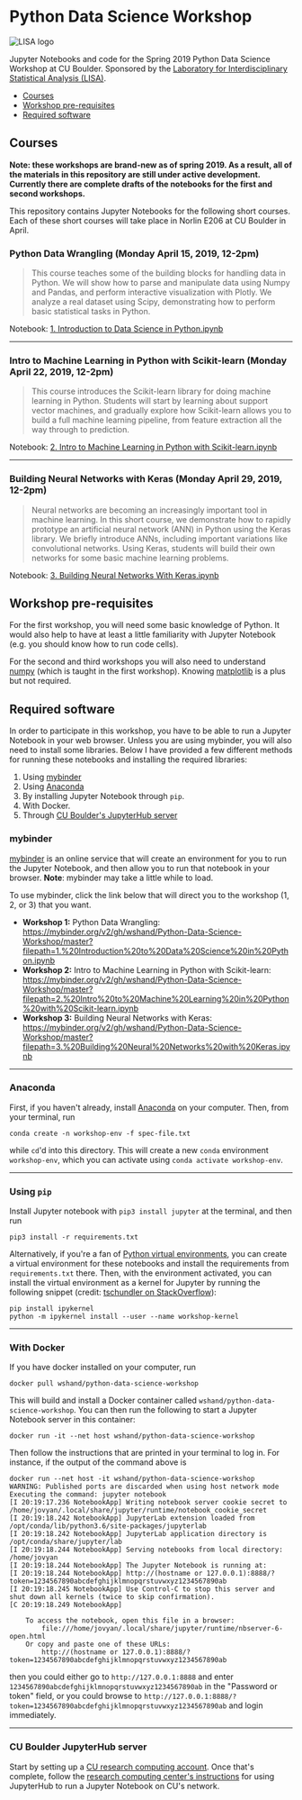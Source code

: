# Python Data Science Workshop
![LISA logo](https://raw.githubusercontent.com/wshand/Python-Data-Science-Workshop/master/assets/LISA_logo_medium.jpg)

Jupyter Notebooks and code for the Spring 2019 Python Data Science Workshop at CU Boulder. Sponsored by the [Laboratory for Interdisciplinary Statistical Analysis (LISA)](https://www.colorado.edu/lab/lisa/).

* [Courses](#courses)
* [Workshop pre-requisites](#prereqs)
* [Required software](#required-software)


## Courses <a id="courses"></a>
**Note: these workshops are brand-new as of spring 2019. As a result, all of the materials in this repository are still under active development. Currently there are complete drafts of the notebooks for the first and second workshops.**

This repository contains Jupyter Notebooks for the following short courses. Each of these short courses will take place in Norlin E206 at CU Boulder in April.

### Python Data Wrangling (Monday April 15, 2019, 12-2pm)
> This course teaches some of the building blocks for handling data in Python. We will show how to parse and manipulate data using Numpy and Pandas, and perform interactive visualization with Plotly. We analyze a real dataset using Scipy, demonstrating how to perform basic statistical tasks in Python.

Notebook: [1. Introduction to Data Science in Python.ipynb](https://github.com/wshand/Python-Data-Science-Workshop/blob/master/1.%20Introduction%20to%20Data%20Science%20in%20Python.ipynb)

-----------------------------------------------------
### Intro to Machine Learning in Python with Scikit-learn (Monday April 22, 2019, 12-2pm)
> This course introduces the Scikit-learn library for doing machine learning in Python. Students will start by learning about support vector machines, and gradually explore how Scikit-learn allows you to build a full machine learning pipeline, from feature extraction all the way through to prediction.

Notebook: [2. Intro to Machine Learning in Python with Scikit-learn.ipynb](https://github.com/wshand/Python-Data-Science-Workshop/blob/master/2.%20Intro%20to%20Machine%20Learning%20in%20Python%20with%20Scikit-learn.ipynb)

-----------------------------------------------------
### Building Neural Networks with Keras (Monday April 29, 2019, 12-2pm)
> Neural networks are becoming an increasingly important tool in machine learning. In this short course, we demonstrate how to rapidly prototype an artificial neural network (ANN) in Python using the Keras library. We briefly introduce ANNs, including important variations like convolutional networks. Using Keras, students will build their own networks for some basic machine learning problems.

Notebook: [3. Building Neural Networks With Keras.ipynb](https://github.com/wshand/Python-Data-Science-Workshop/blob/master/3.%20Building%20Neural%20Networks%20with%20Keras.ipynb)

## Workshop pre-requisites <a id="prereqs"></a>
For the first workshop, you will need some basic knowledge of Python. It would also help to have at least a little familiarity with Jupyter Notebook (e.g. you should know how to run code cells).

For the second and third workshops you will also need to understand [numpy](https://docs.scipy.org/doc/numpy/reference/) (which is taught in the first workshop). Knowing [matplotlib](https://matplotlib.org/) is a plus but not required.

## Required software <a id="required-software"></a>
In order to participate in this workshop, you have to be able to run a Jupyter Notebook in your web browser. Unless you are using mybinder, you will also need to install some libraries. Below I have provided a few different methods for running these notebooks and installing the required libraries:

1. Using [mybinder](https://mybinder.org)
2. Using [Anaconda](https://www.anaconda.com/)
3. By installing Jupyter Notebook through `pip`.
4. With Docker.
5. Through [CU Boulder's JupyterHub server](https://curc.readthedocs.io/en/latest/gateways/jupyterhub.html)

### mybinder
[mybinder](https://mybinder.org) is an online service that will create an environment for you to run the Jupyter Notebook, and then allow you to run that notebook in your browser. **Note**: mybinder may take a little while to load.

To use mybinder, click the link below that will direct you to the workshop (1, 2, or 3) that you want.

* **Workshop 1:** Python Data Wrangling: https://mybinder.org/v2/gh/wshand/Python-Data-Science-Workshop/master?filepath=1.%20Introduction%20to%20Data%20Science%20in%20Python.ipynb
* **Workshop 2:** Intro to Machine Learning in Python with Scikit-learn: https://mybinder.org/v2/gh/wshand/Python-Data-Science-Workshop/master?filepath=2.%20Intro%20to%20Machine%20Learning%20in%20Python%20with%20Scikit-learn.ipynb
* **Workshop 3:** Building Neural Networks with Keras: https://mybinder.org/v2/gh/wshand/Python-Data-Science-Workshop/master?filepath=3.%20Building%20Neural%20Networks%20with%20Keras.ipynb

-----------------------------------------------------
### Anaconda
First, if you haven't already, install [Anaconda](https://www.anaconda.com/) on your computer. Then, from your terminal, run

```
conda create -n workshop-env -f spec-file.txt
```

while `cd`'d into this directory. This will create a new `conda` environment `workshop-env`, which you can activate using `conda activate workshop-env`.

-----------------------------------------------------
### Using `pip`
Install Jupyter notebook with `pip3 install jupyter` at the terminal, and then run

```
pip3 install -r requirements.txt
```

Alternatively, if you're a fan of [Python virtual environments](https://docs.python.org/3/tutorial/venv.html), you can create a virtual environment for these notebooks and install the requirements from `requirements.txt` there. Then, with the environment activated, you can install the virtual environment as a kernel for Jupyter by running the following snippet (credit: [tschundler on StackOverflow](https://stackoverflow.com/a/37891993)):

```
pip install ipykernel
python -m ipykernel install --user --name workshop-kernel
```


-----------------------------------------------------
### With Docker
If you have docker installed on your computer, run

```
docker pull wshand/python-data-science-workshop
```

This will build and install a Docker container called `wshand/python-data-science-workshop`. You can then run the following to start a Jupyter Notebook server in this container:

```
docker run -it --net host wshand/python-data-science-workshop
```

Then follow the instructions that are printed in your terminal to log in. For instance, if the output of the command above is

```
docker run --net host -it wshand/python-data-science-workshop
WARNING: Published ports are discarded when using host network mode
Executing the command: jupyter notebook
[I 20:19:17.236 NotebookApp] Writing notebook server cookie secret to /home/jovyan/.local/share/jupyter/runtime/notebook_cookie_secret
[I 20:19:18.242 NotebookApp] JupyterLab extension loaded from /opt/conda/lib/python3.6/site-packages/jupyterlab
[I 20:19:18.242 NotebookApp] JupyterLab application directory is /opt/conda/share/jupyter/lab
[I 20:19:18.244 NotebookApp] Serving notebooks from local directory: /home/jovyan
[I 20:19:18.244 NotebookApp] The Jupyter Notebook is running at:
[I 20:19:18.244 NotebookApp] http://(hostname or 127.0.0.1):8888/?token=1234567890abcdefghijklmnopqrstuvwxyz1234567890ab
[I 20:19:18.245 NotebookApp] Use Control-C to stop this server and shut down all kernels (twice to skip confirmation).
[C 20:19:18.249 NotebookApp]

    To access the notebook, open this file in a browser:
        file:///home/jovyan/.local/share/jupyter/runtime/nbserver-6-open.html
    Or copy and paste one of these URLs:
        http://(hostname or 127.0.0.1):8888/?token=1234567890abcdefghijklmnopqrstuvwxyz1234567890ab
```

then you could either go to `http://127.0.0.1:8888` and enter `1234567890abcdefghijklmnopqrstuvwxyz1234567890ab` in the "Password or token" field, or you could browse to `http://127.0.0.1:8888/?token=1234567890abcdefghijklmnopqrstuvwxyz1234567890ab` and login immediately.

-----------------------------------------------------
### CU Boulder JupyterHub server
Start by setting up a [CU research computing account](https://rcamp.rc.colorado.edu/accounts/account-request/create/organization). Once that's complete, follow the [research computing center's instructions](https://curc.readthedocs.io/en/latest/gateways/jupyterhub.html#start-a-notebook-server) for using JupyterHub to run a Jupyter Notebook on CU's network.
